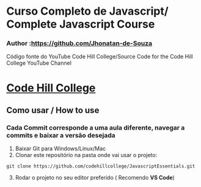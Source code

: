 
# Curso Completo de Javascript/ Complete Javascript Course 
### Author :https://github.com/Jhonatan-de-Souza
Código fonte do YouTube Code Hill College/Source Code for the Code Hill College YouTube Channel
# [Code Hill College](https://www.youtube.com/channel/UCm63tB8wsKOVvxoU4iMpS2A)
## Como usar / How to use
### Cada Commit corresponde a uma aula diferente, navegar a commits e baixar a versão desejada
1. Baixar Git para Windows/Linux/Mac
2. Clonar este repositório na pasta onde vai usar o projeto:
 ```
git clone https://github.com/codehillcollege/JavascriptEssentials.git
```
3.  Rodar o projeto no seu editor preferido ( Recomendo **VS Code**)
